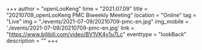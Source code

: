 ﻿+++
author = "openLooKeng"
time = "2021.07.09" 
title = "20210709_openLooKeng PMC Biweekly Meeting" 
location = "Online" 
tag = "Live"
img = "./events/2021-07-09/20210709-pmc-en.jpg" 
img_mobile = './events/2021-07-09/20210709-pmc-en.jpg'
link = "https://www.bilibili.com/video/BV1VK4y1u7Lc"
eventtype = "lookBack"
description = ""
+++

